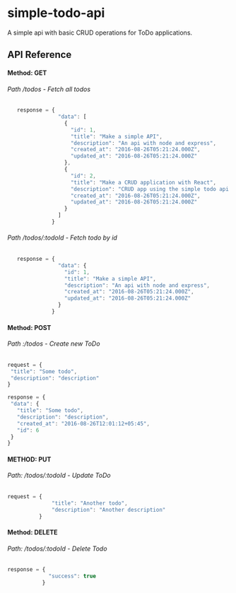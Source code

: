# simple-todo-api
A simple api with basic CRUD operations for ToDo applications.

## API Reference

#### Method: GET
###### Path /todos - Fetch all todos
 ```javascript
    response = {
                 "data": [
                   {
                     "id": 1,
                     "title": "Make a simple API",
                     "description": "An api with node and express",
                     "created_at": "2016-08-26T05:21:24.000Z",
                     "updated_at": "2016-08-26T05:21:24.000Z"
                   },
                   {
                     "id": 2,
                     "title": "Make a CRUD application with React",
                     "description": "CRUD app using the simple todo api as the back end",
                     "created_at": "2016-08-26T05:21:24.000Z",
                     "updated_at": "2016-08-26T05:21:24.000Z"
                   }
                 ]
               }
 ```
 
###### Path /todos/:todoId - Fetch todo by id
 
 ```javascript
    response = {
                 "data": {
                   "id": 1,
                   "title": "Make a simple API",
                   "description": "An api with node and express",
                   "created_at": "2016-08-26T05:21:24.000Z",
                   "updated_at": "2016-08-26T05:21:24.000Z"
                 }
               }
 ```
#### Method: POST

###### Path :/todos - Create new ToDo
 ``` javascript
 request = {
  "title": "Some todo",
  "description": "description"
 }
 
response = {
  "data": {
    "title": "Some todo",
    "description": "description",
    "created_at": "2016-08-26T12:01:12+05:45",
    "id": 6
  }
}
```
 

#### METHOD: PUT

###### Path: /todos/:todoId - Update ToDo
```javascript
request = {
              "title": "Another todo",
              "description": "Another description"
          }
```

#### Method: DELETE

###### Path: /todos/:todoId - Delete Todo
```javascript
response = {
             "success": true
           }
```           
 
 
